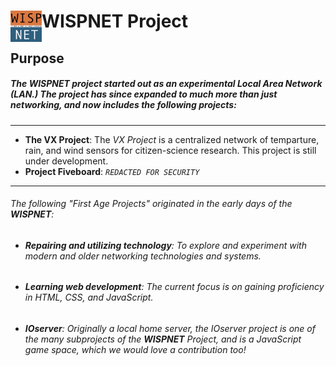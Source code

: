 # WISPNET Project <img src="resources/logo/wispnet/oldlogo/WNLogo-2.png" alt="WISPNET Logo" width="50" height="50" align="left" />


## Purpose
##### The **WISPNET** project started out as an experimental Local Area Network (LAN.) The project has since expanded to much more than just networking, and now includes the following projects:
---
- **The VX Project**: The *VX Project* is a centralized network of temparture, rain, and wind sensors for citizen-science research. This project is still under development.
- **Project Fiveboard**: *`REDACTED FOR SECURITY`*
---
###### The following *"First Age Projects"* originated in the early days of the **WISPNET**:
- ###### **Repairing and utilizing technology**: To explore and experiment with modern and older networking technologies and systems.
- ###### **Learning web development**: The current focus is on gaining proficiency in HTML, CSS, and JavaScript.
- ###### **IOserver**: Originally a local home server, the IOserver project is one of the many subprojects of the **WISPNET** Project, and is a JavaScript game space, which we would love a contribution too!
